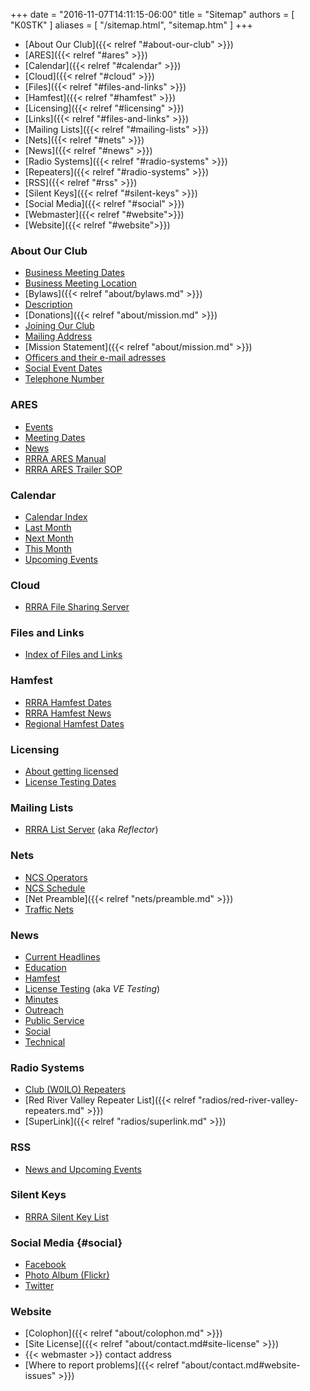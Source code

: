 +++
date = "2016-11-07T14:11:15-06:00"
title = "Sitemap"
authors = [ "K0STK" ]
aliases = [ "/sitemap.html", "sitemap.htm" ]
+++
* [About Our Club]({{< relref "#about-our-club" >}})
* [ARES]({{< relref "#ares" >}})
* [Calendar]({{< relref "#calendar" >}})
* [Cloud]({{< relref "#cloud" >}})
* [Files]({{< relref "#files-and-links" >}})
* [Hamfest]({{< relref "#hamfest" >}})
* [Licensing]({{< relref "#licensing" >}})
* [Links]({{< relref "#files-and-links" >}})
* [Mailing Lists]({{< relref "#mailing-lists" >}})
* [Nets]({{< relref "#nets" >}})
* [News]({{< relref "#news" >}})
* [Radio Systems]({{< relref "#radio-systems" >}})
* [Repeaters]({{< relref "#radio-systems" >}})
* [RSS]({{< relref "#rss" >}})
* [Silent Keys]({{< relref "#silent-keys" >}})
* [Social Media]({{< relref "#social" >}})
* [Webmaster]({{< relref "#website">}})
* [Website]({{< relref "#website">}})


### About Our Club
* [Business Meeting Dates](/dates/business-meetings)
* [Business Meeting Location](/about/#red-river-radio-amateurs)
* [Bylaws]({{< relref "about/bylaws.md" >}})
* [Description](/about/#red-river-radio-amateurs)
* [Donations]({{< relref "about/mission.md" >}})
* [Joining Our Club](/about/#join-our-club)
* [Mailing Address](/about/contact#mailing-address)
* [Mission Statement]({{< relref "about/mission.md" >}})
* [Officers and their e-mail adresses](/about/contact#officers)
* [Social Event Dates](/dates/social/)
* [Telephone Number](/about/#mailing-address)

### ARES 
* [Events](/dates/public-service)
* [Meeting Dates](/dates/ares-meetings)
* [News](/categories/public-service/)
* [RRRA ARES Manual](/files/)
* [RRRA ARES Trailer SOP](/files/)

### Calendar
* [Calendar Index](/calendar/)
* [Last Month](/calendar/-1/)
* [Next Month](/calendar/1/)
* [This Month](/calendar/0/)
* [Upcoming Events](/)

### Cloud
* [RRRA File Sharing Server](http://cloud.rrra.org/)

### Files and Links
* [Index of Files and Links](/files/)

### Hamfest
* [RRRA Hamfest Dates](/dates/hamfest/)
* [RRRA Hamfest News](/categories/hamfest/)
* [Regional Hamfest Dates](/dates/regional-hamfests/)

### Licensing
* [About getting licensed](/licensing/)
* [License Testing Dates](/dates/license-testing/)

### Mailing Lists
* [RRRA List Server](http://lists.rrra.org/) (aka *Reflector*)

### Nets
* [NCS Operators](/ncs/)
* [NCS Schedule](/dates/ncs-schedule)
* [Net Preamble]({{< relref "nets/preamble.md" >}})
* [Traffic Nets](/nets/)

### News
* [Current Headlines](/)
* [Education](/categories/education/)
* [Hamfest](/categories/hamfest/)
* [License Testing](/categories/license-testing/) (aka *VE Testing*)
* [Minutes](/categories/minutes/)
* [Outreach](/categories/outreach/)
* [Public Service](/categories/public-service/)
* [Social](/categories/social/)
* [Technical](/categories/technical/)

### Radio Systems
* [Club (W0ILO) Repeaters](/radios/#w0ilo-repeaters)
* [Red River Valley Repeater List]({{< relref "radios/red-river-valley-repeaters.md" >}})
* [SuperLink]({{< relref "radios/superlink.md" >}})

### RSS
* [News and Upcoming Events](/index.xml)

### Silent Keys
* [RRRA Silent Key List](/sk/)

### Social Media {#social}
* [Facebook](https://www.facebook.com/W0ILO)
* [Photo Album \(Flickr\)](https://www.flickr.com/photos/rrra-fargo/)
* [Twitter](http://twitter.com/w0ilo)

### Website
<!--* [How to contribute](/) -->
* [Colophon]({{< relref "about/colophon.md" >}})
* [Site License]({{< relref "about/contact.md#site-license" >}})
* {{< webmaster >}} contact address
* [Where to report problems]({{< relref "about/contact.md#website-issues" >}})
